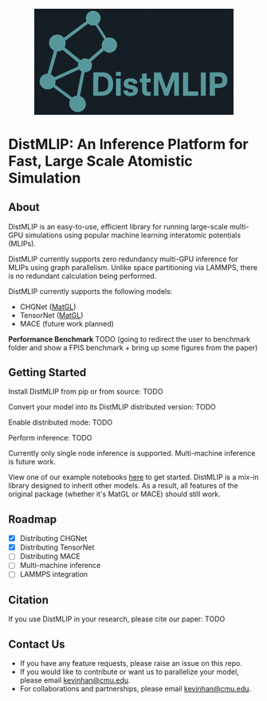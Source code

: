 <p align="center">
  <img src="assets/logo.png" width="400" alt="Alt text">
</p>


# DistMLIP: An Inference Platform for Fast, Large Scale Atomistic Simulation

## About
DistMLIP is an easy-to-use, efficient library for running large-scale multi-GPU simulations using popular machine learning interatomic potentials (MLIPs). 

DistMLIP currently supports zero redundancy multi-GPU inference for MLIPs using graph parallelism. Unlike space partitioning via LAMMPS, there is no redundant calculation being performed.

DistMLIP currently supports the following models:
* CHGNet ([MatGL](https://github.com/materialsvirtuallab/matgl))
* TensorNet ([MatGL](https://github.com/materialsvirtuallab/matgl))
* MACE (future work planned)


**Performance Benchmark**
TODO (going to redirect the user to benchmark folder and show a FPIS benchmark + bring up some figures from the paper)

## Getting Started
Install DistMLIP from pip or from source:
TODO

Convert your model into its DistMLIP distributed version:
TODO

Enable distributed mode:
TODO

Perform inference:
TODO

Currently only single node inference is supported. Multi-machine inference is future work. 

View one of our example notebooks [here](./examples) to get started. DistMLIP is a mix-in library designed to inherit other models. As a result, all features of the original package (whether it's MatGL or MACE) should still work.

## Roadmap
- [x] Distributing CHGNet
- [x] Distributing TensorNet
- [ ] Distributing MACE
- [ ] Multi-machine inference
- [ ] LAMMPS integration

## Citation
If you use DistMLIP in your research, please cite our paper:
TODO

## Contact Us
* If you have any feature requests, please raise an issue on this repo.
* If you would like to contribute or want us to parallelize your model, please email kevinhan@cmu.edu.
* For collaborations and partnerships, please email kevinhan@cmu.edu.
